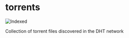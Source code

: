 torrents 
========
![Indexed](https://img.shields.io/badge/indexed-58658-blue)

Collection of torrent files discovered in the DHT network

